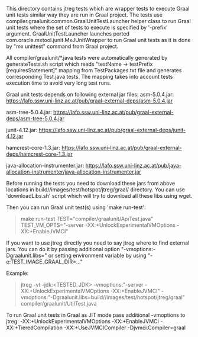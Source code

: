 This directory contains jtreg tests which are wrapper tests to execute Graal unit tests similar way they are run in Graal project.
The tests use compiler.graalunit.common.GraalUnitTestLauncher helper class to run Graal unit tests where the set of tests to execute
is specified by '-prefix' argument. GraalUnitTestLauncher launches ported com.oracle.mxtool.junit.MxJUnitWrapper to run Graal unit
tests as it is done by "mx unittest" command from Graal project.

All compiler/graalunit/*.java tests were automatically generated by generateTests.sh script which reads
"testName -> testPrefix [requiresStatement]" mapping from TestPackages.txt file and generates corresponding <testName>Test.java
tests. The mapping takes into account tests execution time to avoid very long test runs.

Graal unit tests depends on following external jar files:
 asm-5.0.4.jar:
 https://lafo.ssw.uni-linz.ac.at/pub/graal-external-deps/asm-5.0.4.jar

 asm-tree-5.0.4.jar:
 https://lafo.ssw.uni-linz.ac.at/pub/graal-external-deps/asm-tree-5.0.4.jar

 junit-4.12.jar:
 https://lafo.ssw.uni-linz.ac.at/pub/graal-external-deps/junit-4.12.jar

 hamcrest-core-1.3.jar:
 https://lafo.ssw.uni-linz.ac.at/pub/graal-external-deps/hamcrest-core-1.3.jar

 java-allocation-instrumenter.jar:
 https://lafo.ssw.uni-linz.ac.at/pub/java-allocation-instrumenter/java-allocation-instrumenter.jar

Before running the tests you need to download these jars from above locations in build/<platform>/images/test/hotspot/jtreg/graal/
directory. You can use 'downloadLibs.sh' script which will try to download all these libs using wget.


Then you can run Graal unit test(s) using 'make run-test':

> make run-test TEST="compiler/graalunit/ApiTest.java" TEST_VM_OPTS="-server -XX:+UnlockExperimentalVMOptions -XX:+EnableJVMCI"


If you want to use jtreg directly you need to say jtreg where to find external jars.
You can do it by passing additional option "-vmoptions:-Dgraalunit.libs=" or setting environment variable by using "-e:TEST_IMAGE_GRAAL_DIR=..."

Example:
> jtreg -vt -jdk:<TESTED_JDK> -vmoptions:"-server -XX:+UnlockExperimentalVMOptions -XX:+EnableJVMCI"
        -vmoptions:"-Dgraalunit.libs=build/<platform>/images/test/hotspot/jtreg/graal"
        compiler/graalunit/UtilTest.java

To run Graal unit tests in Graal as JIT mode pass additional -vmoptions to jtreg:
 -XX:+UnlockExperimentalVMOptions -XX:+EnableJVMCI -XX:+TieredCompilation -XX:+UseJVMCICompiler -Djvmci.Compiler=graal

